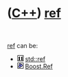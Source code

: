 



 

 

 

 

 

([C++](Cpp.md)) [ref](CppRef.md)
==================================

 

[ref](CppRef.md) can be:

-   ![C++11](PicCpp11.png) [std::ref](CppStdRef.md)
-   ![Boost](PicBoost.png) [Boost.Ref](CppBoostRef.md)

 

 

 

 

 





 



